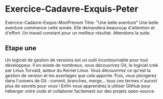 # Exercice-Cadavre-Exquis-Peter
Exercice-Cadavre-Exquis-MonPrenom
Titre: "Une belle aventure"
Une belle aventure commence cette année.
Elle demandera beaucoup d'attention et d'effort.
Un travail constant pour un meilleur résultat.
Attendons la suite.

## Etape une 
Un logiciel de gestion de versions est un outil incontournable pour tout développeur. Il en existe de nombreux,  vous découvrirez Git, le logiciel créé par Linus Torvald, auteur du Kernel Linux. Vous découvrirez ce qu'est la gestion de version et les avantages que cela apporte. Puis, vous plongerez dans l'univers de Git : commit, branches, merge... tous ces termes n'auront plus de secrets pour vous ! Enfin vous apprendrez à utiliser GitHub pour héberger votre code et collaborer facilement sur des projets open-source.